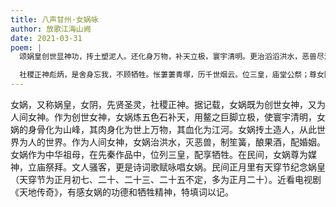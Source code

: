 ```yaml
---
title: 八声甘州·女娲咏
author: 放歌江海山阙
date: 2021-03-31
poem: |
  颂娲皇创世显神功，抟土塑泥人。还化身万物，补天立极，寰宇清明。更治滔滔洪水，恶兽尽消擒。再婚姻伉俪，酿酒调笙。

  社稷正神彪炳，是舍身忘我，不顾牺牲。怅萋萋青塚，历千世烟云。位三皇，庙堂公祭；尊女阴，黎庶拜媒神。应歌咏，中华祖母，万表贤灵！
---
```


女娲，又称娲皇，女阴，先贤圣灵，社稷正神。据记载，女娲既为创世女神，又为人间女神。作为创世女神，女娲炼五色石补天，用鳌之巨脚立极，使寰宇清明，女娲的身骨化为山峰，其肉身化为世上万物，其血化为江河。女娲抟土造人，从此世界为人的世界。作为人间女神，女娲治洪水，灭恶兽，制笙簧，酿果酒，配婚姻。女娲作为中华祖母，在先秦作品中，位列三皇，配享牺牲。在民间，女娲尊为媒神，立庙祭拜。文人骚客，更是诗词歌赋咏唱女娲。民间正月里有天穿节纪念娲皇（天穿节为正月初七、二十、二十三、二十五不定，多为正月二十）。近看电视剧《天地传奇》，有感女娲的功德和牺牲精神，特填词以记。
